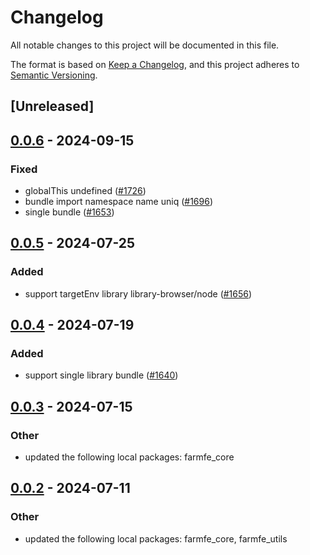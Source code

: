 # Changelog
All notable changes to this project will be documented in this file.

The format is based on [Keep a Changelog](https://keepachangelog.com/en/1.0.0/),
and this project adheres to [Semantic Versioning](https://semver.org/spec/v2.0.0.html).

## [Unreleased]

## [0.0.6](https://github.com/ErKeLost/farm/compare/farmfe_plugin_bundle-v0.0.5...farmfe_plugin_bundle-v0.0.6) - 2024-09-15

### Fixed

- globalThis undefined ([#1726](https://github.com/ErKeLost/farm/pull/1726))
- bundle import namespace name uniq ([#1696](https://github.com/ErKeLost/farm/pull/1696))
- single bundle ([#1653](https://github.com/ErKeLost/farm/pull/1653))

## [0.0.5](https://github.com/farm-fe/farm/compare/farmfe_plugin_bundle-v0.0.4...farmfe_plugin_bundle-v0.0.5) - 2024-07-25

### Added
- support targetEnv library library-browser/node ([#1656](https://github.com/farm-fe/farm/pull/1656))

## [0.0.4](https://github.com/farm-fe/farm/compare/farmfe_plugin_bundle-v0.0.3...farmfe_plugin_bundle-v0.0.4) - 2024-07-19

### Added
- support single library bundle ([#1640](https://github.com/farm-fe/farm/pull/1640))

## [0.0.3](https://github.com/farm-fe/farm/compare/farmfe_plugin_bundle-v0.0.2...farmfe_plugin_bundle-v0.0.3) - 2024-07-15

### Other
- updated the following local packages: farmfe_core

## [0.0.2](https://github.com/farm-fe/farm/compare/farmfe_plugin_bundle-v0.0.1...farmfe_plugin_bundle-v0.0.2) - 2024-07-11

### Other
- updated the following local packages: farmfe_core, farmfe_utils
